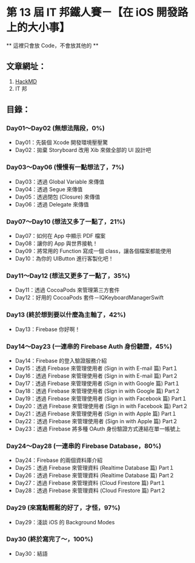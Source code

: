 # 第 13 屆 IT 邦鐵人賽－【在 iOS 開發路上的大小事】
** 這裡只會放 Code，不會放其他的 **
## 文章網址：
1. [HackMD](https://hackmd.io/@leoho0722/r1ywFhE-F)
2. IT 邦
## 目錄：
### Day01～Day02 (無想法階段，0%)
* Day01：先裝個 Xcode 開發環境壓壓驚
* Day02：拋棄 Storyboard 改用 Xib 來做全部的 UI 設計吧
### Day03～Day06 (慢慢有一點想法了，7%)
* Day03：透過 Global Variable 來傳值
* Day04：透過 Segue 來傳值
* Day05：透過閉包 (Closure) 來傳值
* Day06：透過 Delegate 來傳值
### Day07～Day10 (想法又多了一點了，21%)
* Day07：如何在 App 中顯示 PDF 檔案
* Day08：讓你的 App 與世界接軌！
* Day09：將常用的 Function 寫成一個 class，讓各個檔案都能使用
* Day10：為你的 UIButton 進行客製化吧！
### Day11～Day12 (想法又更多了一點了，35%)
* Day11：透過 CocoaPods 來管理第三方套件
* Day12：好用的 CocoaPods 套件－IQKeyboardManagerSwift
### Day13 (終於想到要以什麼為主軸了，42%)
* Day13：Firebase 你好啊！
### Day14～Day23 (一連串的 Firebase Auth 身份驗證，45%)
* Day14：Firebase 的登入驗證服務介紹
* Day15：透過 Firebase 來管理使用者 (Sign in with E-mail 篇) Part１
* Day16：透過 Firebase 來管理使用者 (Sign in with E-mail 篇) Part２
* Day17：透過 Firebase 來管理使用者 (Sign in with Google 篇) Part１
* Day18：透過 Firebase 來管理使用者 (Sign in with Google 篇) Part２
* Day19：透過 Firebase 來管理使用者 (Sign in with Facebook 篇) Part１
* Day20：透過 Firebase 來管理使用者 (Sign in with Facebook 篇) Part２
* Day21：透過 Firebase 來管理使用者 (Sign in with Apple 篇) Part１
* Day22：透過 Firebase 來管理使用者 (Sign in with Apple 篇) Part２
* Day23：透過 Firebase 將多種 OAuth 身份驗證方式連結在單一帳號上
### Day24～Day28 (一連串的 Firebase Database，80%)
* Day24：Firebase 的兩個資料庫介紹
* Day25：透過 Firebase 來管理資料 (Realtime Database 篇) Part１
* Day26：透過 Firebase 來管理資料 (Realtime Database 篇) Part２
* Day27：透過 Firebase 來管理資料 (Cloud Firestore 篇) Part１
* Day28：透過 Firebase 來管理資料 (Cloud Firestore 篇) Part２
### Day29 (來寫點輕鬆的好了，才怪，97%)
* Day29：淺談 iOS 的 Background Modes
### Day30 (終於寫完了～，100%)
* Day30：結語
